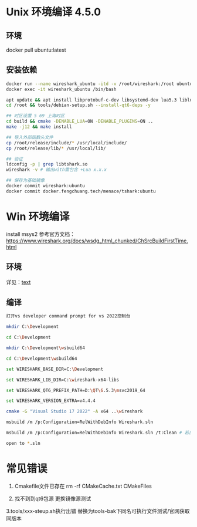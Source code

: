 # Unix 环境编译 4.5.0

## 环境
docker pull ubuntu:latest

## 安装依赖
``` bash
docker run --name wireshark_ubuntu -itd -v /root/wireshark:/root ubuntu:latest
docker exec -it wireshark_ubuntu /bin/bash

apt update && apt install libprotobuf-c-dev libsystemd-dev lua5.3 liblua5.3-dev golang -y
cd /root && tools/debian-setup.sh --install-qt6-deps -y

## 时区设置 5 69 上海时区
cd build && cmake -DENABLE_LUA=ON -DENABLE_PLUGINS=ON .. 
make -j12 && make install

## 导入外部函数头文件
cp /root/release/include/* /usr/local/include/
cp /root/release/lib/* /usr/local/lib/

## 验证 
ldconfig -p | grep libtshark.so  
wireshark -v # 输出with需包含 +Lua x.x.x

## 保存为基础镜像
docker commit wireshark:ubuntu
docker commit docker.fengchuang.tech/menace/tshark:ubuntu
```

# Win 环境编译

install msys2
参考官方文档：https://www.wireshark.org/docs/wsdg_html_chunked/ChSrcBuildFirstTime.html

## 环境
详见：[text](https://www.wireshark.org/docs/wsdg_html_chunked/ChSetupWindows.html)

## 编译
``` bash
打开vs developer command prompt for vs 2022控制台

mkdir C:\Development

cd C:\Development

mkdir C:\Development\wsbuild64

cd C:\Development\wsbuild64

set WIRESHARK_BASE_DIR=C:\Development

set WIRESHARK_LIB_DIR=C:\wireshark-x64-libs

set WIRESHARK_QT6_PREFIX_PATH=D:\QT\6.5.3\msvc2019_64

set WIRESHARK_VERSION_EXTRA=v4.4.4

cmake -G "Visual Studio 17 2022" -A x64 ..\wireshark

msbuild /m /p:Configuration=RelWithDebInfo Wireshark.sln

msbuild /m /p:Configuration=RelWithDebInfo Wireshark.sln /t:Clean # 若出现失败需要重置当前缓存

open to *.sln
```


# 常见错误

1. Cmakefile文件已存在
rm -rf CMakeCache.txt CMakeFiles

2. 找不到到qt6包源
更换镜像源测试

3.tools/xxx-steup.sh执行出错
替换为tools-bak下同名可执行文件测试/官网获取同版本